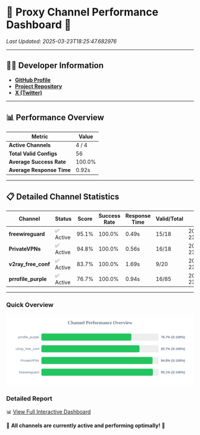# 🌟 Proxy Channel Performance Dashboard 🌟

_Last Updated: 2025-03-23T18:25:47.682976_

---

## 👩‍💻 Developer Information

- **[GitHub Profile](https://github.com/4n0nymou3)**  
- **[Project Repository](https://github.com/4n0nymou3/multi-proxy-config-fetcher)**  
- **[X (Twitter)](https://x.com/4n0nymou3)**  

---

## 📊 Performance Overview

| Metric                | Value       |
|-----------------------|-------------|
| **Active Channels**   | 4 / 4       |
| **Total Valid Configs** | 56          |
| **Average Success Rate** | 100.0%      |
| **Average Response Time** | 0.92s       |

---

## 📋 Detailed Channel Statistics

| Channel          | Status     | Score  | Success Rate | Response Time | Valid/Total | Last Success               |
|------------------|------------|--------|--------------|---------------|-------------|----------------------------|
| **freewireguard**  | ✅ Active  | 95.1%  | 100.0% | 0.49s         | 15/18       | 2025-03-23T18:25:47.681216 |
| **PrivateVPNs**  | ✅ Active  | 94.8%  | 100.0% | 0.56s         | 16/18       | 2025-03-23T18:25:47.167274 |
| **v2ray_free_conf**  | ✅ Active  | 83.7%  | 100.0% | 1.69s         | 9/20       | 2025-03-23T18:25:46.575213 |
| **prrofile_purple**  | ✅ Active  | 76.7%  | 100.0% | 0.94s         | 16/85       | 2025-03-23T18:25:44.849262 |

---

### Quick Overview
<div align="center">
  <a href="https://raw.githubusercontent.com/nullluser/NullRepo/refs/heads/main/assets/channel_stats_chart.svg">
    <img src="https://raw.githubusercontent.com/nullluser/NullRepo/refs/heads/main/assets/channel_stats_chart.svg" alt="Source Performance Statistics" width="800">
  </a>
</div>

### Detailed Report
📊 [View Full Interactive Dashboard](https://htmlpreview.github.io/?https://github.com/nullluser/NullRepo/blob/main/assets/performance_report.html)

🎉 **All channels are currently active and performing optimally!** 🎉
